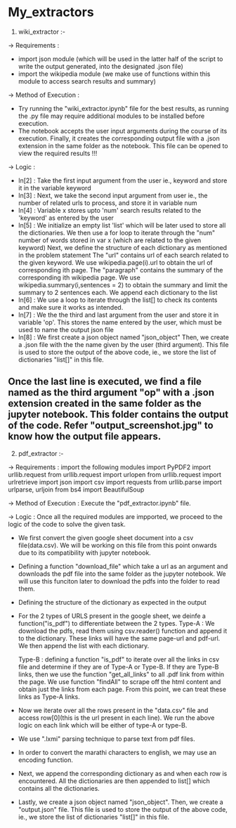 # My_extractors

1) wiki_extractor :-

-> Requirements :
  - import json module (which will be used in the latter half of the script to write the output generated, into the designated .json file)
  - import the wikipedia module (we make use of functions within this module to access search results and summary)
  
-> Method of Execution :
  - Try running the "wiki_extractor.ipynb" file for the best results, as running the .py file may require additional modules to be installed before execution.
  - The notebook accepts the user input arguments during the course of its execution. Finally, it creates the corresponding output file with a .json extension in the same folder       as the notebook. This file can be opened to view the required results !!!
  
-> Logic :

- ln[2] : Take the first input argument from the user ie., keyword and store it in the variable keyword
- ln[3] : Next, we take the second input argument from user ie., the number of related urls to process, and store it in variable num
- ln[4] : Variable x stores upto 'num' search results related to the 'keyword' as entered by the user
- ln[5] : We initialize an empty list 'list' which will be later used to store all the dictionaries. 
          We then use a for loop to iterate through the "num" number of words stored in var x (which are related to the given keyword)
          Next, we define the structure of each dictionary as mentioned in the problem statement
          The "url" contains url of each search related to the given keyword. We use wikipedia.page(i).url to obtain the url of corresponding ith page.
          The "paragraph" contains the summary of the corresponding ith wikipedia page. We use  wikipedia.summary(i,sentences = 2) to obtain the summary and limit the summary             to 2 sentences each.
          We append each dictionary to the list
- ln[6] : We use a loop to iterate through the list[] to check its contents and make sure it works as intended.
- ln[7] : We the the third and last argument from the user and store it in variable 'op'. This stores the name entered by the user, which must be used to name the output json             file
- ln[8] : We first create a json object named "json_object"
          Then, we create a .json file with the the name given by the user (third argument). This file is used to store the output of the above code, ie., we store the list of             dictionaries "list[]" in this file.
           
Once the last line is executed, we find a file named as the third argument "op" with a .json extension created in the same folder as the jupyter notebook. This folder contains the output of the code.
Refer "output_screenshot.jpg"  to know how the output file appears.
---------------------------------------------------------------------------------------------------------------------------------------------------------------------

2) pdf_extractor :-

-> Requirements : import the following modules
    import PyPDF2
    import urllib.request
    from urllib.request import urlopen
    from urllib.request import urlretrieve
    import json 
    import csv
    import requests
    from urllib.parse import urlparse, urljoin
    from bs4 import BeautifulSoup

-> Method of Execution : Execute the "pdf_extractor.ipynb" file.

-> Logic : Once all the required modules are impported, we proceed to the logic of the code to solve the given task.

- We first convert the given google sheet document into a csv file(data.csv). We will be working on this file from this point onwards due to its compatibility with jupyter notebook.
- Defining a function "download_file" which take a url as an argument and downloads the pdf file into the same folder as the jupyter notebook. We will use this funciton later to download the pdfs into the folder to read them.
- Defining the structure of the dictionary as expected in the output
  
- For the 2 types of URLS present in the google sheet, we deinfe a function("is_pdf") to differentiate between the 2 types.
  Type-A : We download the pdfs, read them using csv.reader() function and append it to the dictionary. These links will have the same page-url and pdf-url. We then append the     list with each dictionary.
   
  Type-B : defining a function "is_pdf" to iterate over all the links in csv file and determine if they are of Type-A or Type-B.
  If they are Type-B links, then we use the function "get_all_links" to all .pdf link from within the page. We use function "findAll" to scrape off the html content and obtain     just the links from each page. 
  From this point, we can treat these links as Type-A links.
   
- Now we iterate over all the rows present in the "data.csv" file and access row[0](this is the url present in each line). We run the above logic on each link which will be       either of type-A or type-B. 
- We use ".lxmi" parsing technique to parse text from pdf files.
- In order to convert the marathi characters to english, we may use an encoding function.

- Next, we append the corresponding dictionary as and when each row is encountered. All the dictionaries are then appended to list[] which contains all the dictionaries.
- Lastly, we create a json object named "json_object". Then, we create a "output.json" file. This file is used to store the output of the above code, ie., we store the list of     dictionaries "list[]" in this file.

